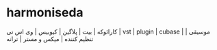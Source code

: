 # harmoniseda
کارائوکه | بیت | پلاگین | کیوبیس | وی اس تی | vst | plugin | cubase | موسیقی | تنظیم کننده | میکس و مستر | ترانه
